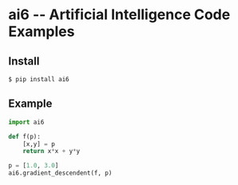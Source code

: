 # ai6 -- Artificial Intelligence Code Examples

## Install

```
$ pip install ai6
```

## Example

```py
import ai6

def f(p):
	[x,y] = p
	return x*x + y*y

p = [1.0, 3.0]
ai6.gradient_descendent(f, p)
```
